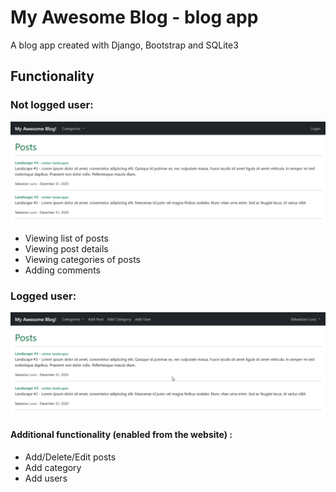 # My Awesome Blog - blog app
A blog app created with Django, Bootstrap and SQLite3
## Functionality
### Not logged user:
![Screen of not logged user](./images/screen_not_logged.png)
* Viewing list of posts
* Viewing post details
* Viewing categories of posts
* Adding comments
### Logged user:
![Screen of logged user](./images/screen_logged.png)
#### Additional functionality (enabled from the website) :
* Add/Delete/Edit posts
* Add category
* Add users
